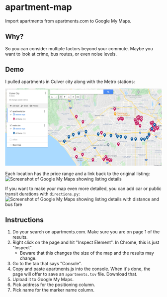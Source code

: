# apartment-map

Import apartments from apartments.com to Google My Maps.

## Why?

So you can consider multiple factors beyond your commute. Maybe you want to look at crime, bus routes, or even noise levels.

## Demo

I pulled apartments in Culver city along with the Metro stations:

![Screenshot of Google My Maps](screenshot.png)

Each location has the price range and a link back to the original listing: ![Screenshot of Google My Maps showing listing details](https://user-images.githubusercontent.com/11097096/118912172-5ce5e280-b8f5-11eb-8c85-3b13b3416b71.png)

If you want to make your map even more detailed, you can add car or public transit durations with `directions.py`: ![Screenshot of Google My Maps showing listing details with distance and bus fare](https://user-images.githubusercontent.com/11097096/118912388-bbab5c00-b8f5-11eb-8917-15928f0d1387.png)


## Instructions

1. Do your search on apartments.com. Make sure you are on page 1 of the results.
1. Right click on the page and hit "Inspect Element". In Chrome, this is just "Inspect".
    * Beware that this changes the size of the map and the results may change.
1. Go to the tab that says "Console".
1. Copy and paste apartments.js into the console. When it's done, the page will offer to save an `apartments.tsv` file. Download that.
1. Upload it to Google My Maps.
1. Pick address for the positioning column.
1. Pick name for the marker name column.
